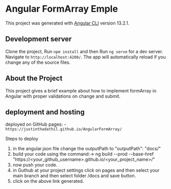 # Angular FormArray Emple

This project was generated with [Angular CLI](https://github.com/angular/angular-cli) version 13.2.1.

## Development server

Clone the project, Run `npm install` and then Run `ng serve` for a dev server. Navigate to `http://localhost:4200/`. The app will automatically reload if you change any of the source files.

## About the Project

This project gives a brief example about how to implement formArray in Angular with proper validations on change and submit.


## deployment and hosting

deployed on GitHub pages: - `https://justinthadathil.github.io/AngularFormArray/`

Steps to deploy
1. in the angular.json file change the outputPath to "outputPath": "docs/"
2. build your code using the command:-> ng build --prod --base-href "https://<your_github_username>.github.io/<your_project_name>/"
3. now push your code.
4. in Guthub at your project settings click on pages and then select your main branch and then select folder /docs and save button.
5. click on the above link generated.